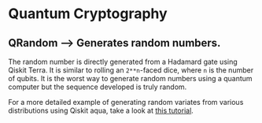 # Quantum Cryptography
## QRandom --> Generates random numbers.
The random number is directly generated from a Hadamard gate using Qiskit Terra. It is similar to rolling an `2**n`-faced dice, where `n` is the number of qubits. It is the worst way to generate random numbers using a quantum computer but the sequence developed is truly random. 

For a more detailed example of generating random variates from various distributions using Qiskit aqua, take a look at [this tutorial](https://github.com/Qiskit/qiskit-tutorials/blob/master/qiskit/aqua/generating_random_variates.ipynb).
